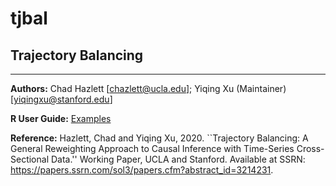 # tjbal

## Trajectory Balancing
---

**Authors:** Chad Hazlett [<chazlett@ucla.edu>]; Yiqing Xu (Maintainer) [<yiqingxu@stanford.edu>] 

**R User Guide:** [Examples](http://bit.ly/tjbal4r)

**Reference:**   Hazlett, Chad and Yiqing Xu, 2020. ``Trajectory Balancing: A General Reweighting Approach to Causal Inference with Time-Series Cross-Sectional Data.'' Working Paper, UCLA and Stanford. Available at SSRN: <https://papers.ssrn.com/sol3/papers.cfm?abstract_id=3214231>.